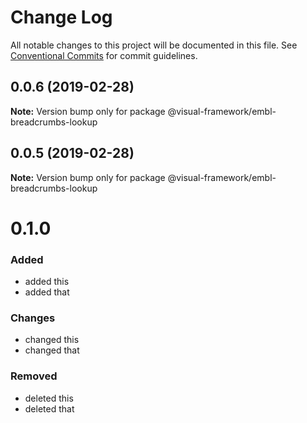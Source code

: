# Change Log

All notable changes to this project will be documented in this file.
See [Conventional Commits](https://conventionalcommits.org) for commit guidelines.

## 0.0.6 (2019-02-28)

**Note:** Version bump only for package @visual-framework/embl-breadcrumbs-lookup





## 0.0.5 (2019-02-28)

**Note:** Version bump only for package @visual-framework/embl-breadcrumbs-lookup





# 0.1.0

### Added
- added this
- added that

### Changes

- changed this
- changed that

### Removed

- deleted this
- deleted that
